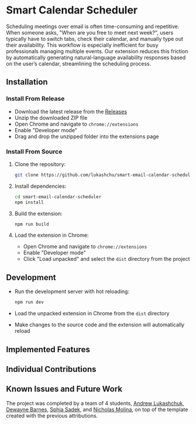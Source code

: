 # Smart Calendar Scheduler

Scheduling meetings over email is often time-consuming and repetitive. When someone asks, "When are you free to meet next week?", users typically have to switch tabs, check their calendar, and manually type out their availability. This workflow is especially inefficient for busy professionals managing multiple events. Our extension reduces this friction by automatically generating natural-language availability responses based on the user’s calendar, streamlining the scheduling process.

## Installation

### Install From Release

- Download the latest release from the [Releases](https://github.com/lukashchu/smart-email-calendar-scheduler/releases)
- Unzip the downloaded ZIP file
- Open Chrome and navigate to `chrome://extensions`
- Enable "Developer mode"
- Drag and drop the unzipped folder into the extensions page

### Install From Source

1. Clone the repository:

   ```bash
   git clone https://github.com/lukashchu/smart-email-calendar-scheduler
   ```

2. Install dependencies:

   ```bash
   cd smart-email-calendar-scheduler
   npm install
   ```

3. Build the extension:

   ```bash
   npm run build
   ```

4. Load the extension in Chrome:

   - Open Chrome and navigate to `chrome://extensions`
   - Enable "Developer mode"
   - Click "Load unpacked" and select the `dist` directory from the project

## Development

- Run the development server with hot reloading:

  ```bash
  npm run dev
  ```

- Load the unpacked extension in Chrome from the `dist` directory
- Make changes to the source code and the extension will automatically reload

## Implemented Features



## Individual Contributions



## Known Issues and Future Work



The project was completed by a team of 4 students, [Andrew Lukashchuk](https://github.com/lukashchu), [Dewayne Barnes](https://github.com/evanition), [Sphia Sadek](https://github.com/isadeks), and [Nicholas Molina](https://github.com/ngmolina), on top of the template created with the previous attributions.
